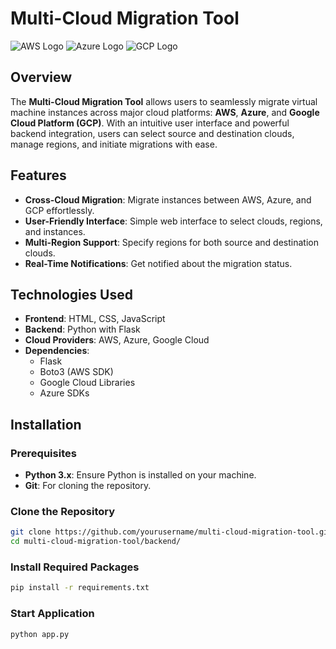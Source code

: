 # Multi-Cloud Migration Tool

![AWS Logo]([https://upload.wikimedia.org/wikipedia/commons/a/a9/Amazon_Web_Services_Logo.svg](https://www.google.com/url?sa=i&url=https%3A%2F%2Flogos-world.net%2Famazon-web-services-logo%2F&psig=AOvVaw0vDLsK33KgdT_AzfSnc1hj&ust=1728368472325000&source=images&cd=vfe&opi=89978449&ved=0CBEQjRxqFwoTCIj3s7nQ-4gDFQAAAAAdAAAAABAE)) ![Azure Logo](https://upload.wikimedia.org/wikipedia/commons/4/4f/Microsoft_Azure_Logo.svg) ![GCP Logo](https://upload.wikimedia.org/wikipedia/commons/4/4e/Google_Cloud_Platform_Logo.svg)

## Overview

The **Multi-Cloud Migration Tool** allows users to seamlessly migrate virtual machine instances across major cloud platforms: **AWS**, **Azure**, and **Google Cloud Platform (GCP)**. With an intuitive user interface and powerful backend integration, users can select source and destination clouds, manage regions, and initiate migrations with ease.

## Features

- **Cross-Cloud Migration**: Migrate instances between AWS, Azure, and GCP effortlessly.
- **User-Friendly Interface**: Simple web interface to select clouds, regions, and instances.
- **Multi-Region Support**: Specify regions for both source and destination clouds.
- **Real-Time Notifications**: Get notified about the migration status.

## Technologies Used

- **Frontend**: HTML, CSS, JavaScript
- **Backend**: Python with Flask
- **Cloud Providers**: AWS, Azure, Google Cloud
- **Dependencies**:
    - Flask
    - Boto3 (AWS SDK)
    - Google Cloud Libraries
    - Azure SDKs

## Installation

### Prerequisites

- **Python 3.x**: Ensure Python is installed on your machine.
- **Git**: For cloning the repository.

### Clone the Repository

```bash
git clone https://github.com/yourusername/multi-cloud-migration-tool.git
cd multi-cloud-migration-tool/backend/
```

### Install Required Packages

```bash
pip install -r requirements.txt
```

### Start Application
```bash
python app.py
```
